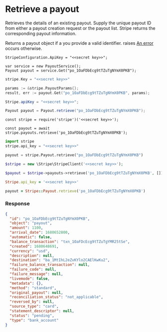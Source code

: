 # Retrieve a payout

Retrieves the details of an existing payout. Supply the unique payout ID from either a payout creation request or the payout list. Stripe returns the corresponding payout information.

Returns a payout object if a you provide a valid identifier. raises [An error](#errors) occurs otherwise.


```dotnet
StripeConfiguration.ApiKey = "<<secret key>>";

var service = new PayoutService();
Payout payout = service.Get("po_1OaFDbEcg9tTZuTgNYmX0PKB");
```

```go
stripe.Key = "<<secret key>>"

params := &stripe.PayoutParams{};
result, err := payout.Get("po_1OaFDbEcg9tTZuTgNYmX0PKB", params);
```

```java
Stripe.apiKey = "<<secret key>>";

Payout payout = Payout.retrieve("po_1OaFDbEcg9tTZuTgNYmX0PKB");
```

```node
const stripe = require('stripe')('<<secret key>>');

const payout = await stripe.payouts.retrieve('po_1OaFDbEcg9tTZuTgNYmX0PKB');
```

```python
import stripe
stripe.api_key = "<<secret key>>"

payout = stripe.Payout.retrieve("po_1OaFDbEcg9tTZuTgNYmX0PKB")
```

```php
$stripe = new \Stripe\StripeClient('<<secret key>>');

$payout = $stripe->payouts->retrieve('po_1OaFDbEcg9tTZuTgNYmX0PKB', []);
```

```ruby
Stripe.api_key = '<<secret key>>'

payout = Stripe::Payout.retrieve('po_1OaFDbEcg9tTZuTgNYmX0PKB')
```

### Response

```json
{
  "id": "po_1OaFDbEcg9tTZuTgNYmX0PKB",
  "object": "payout",
  "amount": 1100,
  "arrival_date": 1680652800,
  "automatic": false,
  "balance_transaction": "txn_1OaFDcEcg9tTZuTgYMR25tSe",
  "created": 1680648691,
  "currency": "usd",
  "description": null,
  "destination": "ba_1MtIhL2eZvKYlo2CAElKwKu2",
  "failure_balance_transaction": null,
  "failure_code": null,
  "failure_message": null,
  "livemode": false,
  "metadata": {},
  "method": "standard",
  "original_payout": null,
  "reconciliation_status": "not_applicable",
  "reversed_by": null,
  "source_type": "card",
  "statement_descriptor": null,
  "status": "pending",
  "type": "bank_account"
}
```
